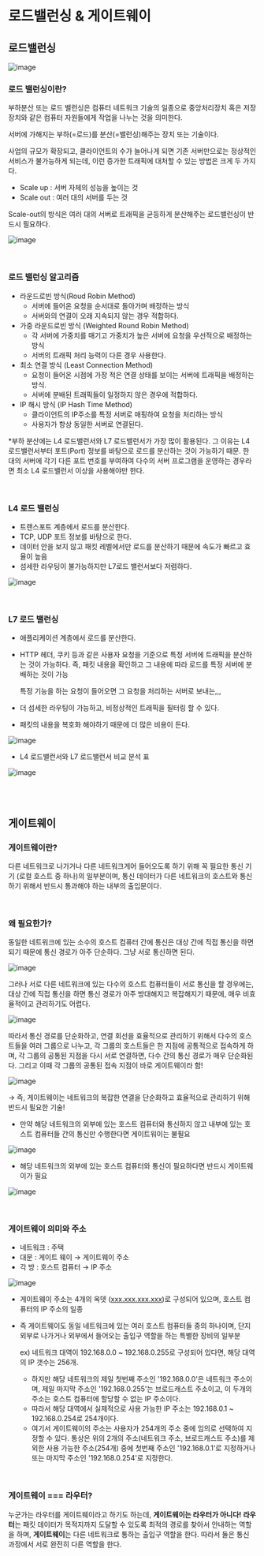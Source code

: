 # 로드밸런싱 & 게이트웨이

## 로드밸런싱

![image](https://github.com/user-attachments/assets/574e0853-17ca-4d1f-a036-06f5ac36e8be)

### 로드 밸런싱이란?

부하분산 또는 로드 밸런싱은 컴퓨터 네트워크 기술의 일종으로 중앙처리장치 혹은 저장장치와 같은 컴퓨터 자원들에게 작업을 나누는 것을 의미한다.

서버에 가해지는 부하(=로드)를 분산(=밸런싱)해주는 장치 또는 기술이다.

사업의 규모가 확장되고, 클라이언트의 수가 늘어나게 되면 기존 서버만으로는 정상적인 서비스가 불가능하게 되는데, 이런 증가한 트래픽에 대처할 수 있는 방법은 크게 두 가지다.

- Scale up : 서버 자체의 성능을 높이는 것
- Scale out : 여러 대의 서버를 두는 것

Scale-out의 방식은 여러 대의 서버로 트래픽을 균등하게 분산해주는 로드밸런싱이 반드시 필요하다.

![image](https://github.com/user-attachments/assets/ace88d18-735e-4e5e-a8a0-1d393e863c62)

<br/>

### 로드 밸런싱 알고리즘

- 라운드로빈 방식(Roud Robin Method)
    - 서버에 들어온 요청을 순서대로 돌아가며 배정하는 방식
    - 서버와의 연결이 오래 지속되지 않는 경우 적합하다.
- 가중 라운드로빈 방식 (Weighted Round Robin Method)
    - 각 서버에 가중치를 매기고 가중치가 높은 서버에 요청을 우선적으로 배정하는 방식
    - 서버의 트래픽 처리 능력이 다른 경우 사용한다.
- 최소 연결 방식 (Least Connection Method)
    - 요청이 들어온 시점에 가장 적은 연결 상태를 보이는 서버에 트래픽을 배정하는 방식.
    - 서버에 분배된 트래픽들이 일정하지 않은 경우에 적합하다.
- IP 해시 방식 (IP Hash Time Method)
    - 클라이언트의 IP주소를 특정 서버로 매핑하여 요청을 처리하는 방식
    - 사용자가 항상 동일한 서버로 연결된다.

*부하 분산에는 L4 로드밸런서와 L7 로드밸런서가 가장 많이 활용된다. 그 이유는 L4 로드밸런서부터 포트(Port) 정보를 바탕으로 로드를 분산하는 것이 가능하기 때문. 한 대의 서버에 각기 다른 포트 번호를 부여하여 다수의 서버 프로그램을 운영하는 경우라면 최소 L4 로드밸런서 이상을 사용해야만 한다.

<br/>

### L4 로드 밸런싱

- 트랜스포트 계층에서 로드를 분산한다.
- TCP, UDP 포트 정보를 바탕으로 한다.
- 데이터 안을 보지 않고 패킷 레벨에서만 로드를 분산하기 때문에 속도가 빠르고 효율이 높음
- 섬세한 라우팅이 불가능하지만 L7로드 밸런서보다 저렴하다.

![image](https://github.com/user-attachments/assets/6281a883-66ce-4ef7-8a70-d08413a789ff)

<br/>

### L7 로드 밸런싱

- 애플리케이션 계층에서 로드를 분산한다.
- HTTP 헤더, 쿠키 등과 같은 사용자 요청을 기준으로 특정 서버에 트래픽을 분산하는 것이 가능하다. 즉, 패킷 내용을 확인하고 그 내용에 따라 로드를 특정 서버에 분배하는 것이 가능
    
    특정 기능을 하는 요청이 들어오면 그 요청을 처리하는 서버로 보내는,,,
    
- 더 섬세한 라우팅이 가능하고, 비정상적인 트래픽을 필터링 할 수 있다.
- 패킷의 내용을 복호화 해야하기 때문에 더 많은 비용이 든다.

![image](https://github.com/user-attachments/assets/fca39070-7681-4937-b37b-55a0baa73efa)

- L4 로드밸런서와 L7 로드밸런서 비교 분석 표

![image](https://github.com/user-attachments/assets/2753dbc5-e8fd-43b2-8e1f-36b28453c88b)

<br/><br/>

## 게이트웨이

### 게이트웨이란?

다른 네트워크로 나가거나 다른 네트워크게어 들어오도록 하기 위해 꼭 필요한 통신 기기 (로컬 호스트 중 하나)의 일부분이며, 통신 데이터가 다른 네트워크의 호스트와 통신하기 위해서 반드시 통과해야 하는 내부의 출입문이다.

<br/>

### 왜 필요한가?

동일한 네트워크에 있는 소수의 호스트 컴퓨터 간에 통신은 대상 간에 직접 통신을 하면 되기 때문에 통신 경로가 아주 단순하다. 그냥 서로 통신하면 된다.

![image](https://github.com/user-attachments/assets/790a4765-dbf8-4070-9749-68f2d0221b32)

그러나 서로 다른 네트워크에 있는 다수의 호스트 컴퓨터들이 서로 통신을 할 경우에는, 대상 간에 직접 통신을 하면 통신 경로가 아주 방대해지고 복잡해지기 때문에, 매우 비효율적이고 관리하기도 어렵다.

![image](https://github.com/user-attachments/assets/23b0ef8a-7fb0-4566-aebe-f6816004e011)

따라서 통신 경로를 단순화하고, 연결 회선을 효율적으로 관리하기 위해서 다수의 호스트들을 여러 그룹으로 나누고, 각 그룹의 호스트들은 한 지점에 공통적으로 접속하게 하며, 각 그룹의 공통된 지점을 다시 서로 연결하면, 다수 간의 통신 경로가 매우 단순화된다. 그리고 이때 각 그룹의 공통된 접속 지점이 바로 게이트웨이라 함!

![image](https://github.com/user-attachments/assets/a74ddf23-31e5-4d98-82ab-77850305c094)

→ 즉, 게이트웨이는 네트워크의 복잡한 연결을 단순화하고 효율적으로 관리하기 위해 반드시 필요한 기술!

- 만약 해당 네트워크의 외부에 있는 호스트 컴퓨터와 통신하지 않고 내부에 있는 호스트 컴퓨터들 간의 통신만 수행한다면 게이트워이는 불필요

![image](https://github.com/user-attachments/assets/1c79a8f3-721a-4c9c-bd5c-63bc95b7783f)

- 해당 네트워크의 외부에 있는 호스트 컴퓨터와 통신이 필요하다면 반드시 게이트웨이가 필요

![image](https://github.com/user-attachments/assets/9b0ed7b7-9d24-4d82-8fa2-c9867033c8b2)

<br/>

### 게이트웨이 의미와 주소

- 네트워크 : 주택
- 대문 : 게이트 웨이 → 게이트웨이 주소
- 각 방 : 호스트 컴퓨터 → IP 주소

![image](https://github.com/user-attachments/assets/057b0d1f-f9b8-44bb-bb82-a7f7f9ab4746)

- 게이트웨이 주소는 4개의 옥뎃 ([xxx.xxx.xxx.xxx](http://xxx.xxx.xxx.xxx/))로 구성되어 있으며, 호스트 컴퓨터의 IP 주소의 일종
- 즉 게이트웨이도 동일 네트워크에 있는 여러 호스트 컴퓨터들 중의 하나이며, 단지 외부로 나가거나 외부에서 들어오는 출입구 역할을 하는 특별한 장비의 일부분
    
    ex) 네트워크 대역이 192.168.0.0 ~ 192.168.0.255로 구성되어 있다면, 해당 대역의 IP 갯수는 256개.
    
    - 하지만 해당 네트워크의 제일 첫번째 주소인 '192.168.0.0'은 네트워크 주소이며, 제일 마지막 주소인 '192.168.0.255'는 브로드캐스트 주소이고, 이 두개의 주소는 호스트 컴퓨터에 할당할 수 없는 IP 주소이다.
    - 따라서 해당 대역에서 실제적으로 사용 가능한 IP 주소는 192.168.0.1 ~ 192.168.0.254로 254개이다.
    - 여기서 게이트웨이의 주소는 사용자가 254개의 주소 중에 임의로 선택하여 지정할 수 있다. 통상은 위의 2개의 주소(네트워크 주소, 브로드캐스트 주소)를 제외한 사용 가능한 주소(254개) 중에 첫번째 주소인 '192.168.0.1'로 지정하거나 또는 마지막 주소인 '192.168.0.254'로 지정한다.

<br/>

### 게이트웨이 === 라우터?

누군가는 라우터를 게이트웨이라고 하기도 하는데, **게이트웨이는 라우터가 아니다!** **라우터**는 패킷 데이터가 목적지까지 도달할 수 있도록 최적의 경로를 찾아서 안내하는 역할을 하며, **게이트웨이**는 다른 네트워크로 통하는 출입구 역할을 한다. 따라서 둘은 통신 과정에서 서로 완전히 다른 역할을 한다.
